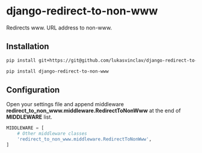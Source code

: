 # django-redirect-to-non-www

Redirects ww<span></span>w. URL address to non-ww<span></span>w.

## Installation

```bash
pip install git+https://git@github.com/lukasvinclav/django-redirect-to-non-www.git
```

```bash
pip install django-redirect-to-non-www
```

## Configuration

Open your settings file and append middleware **redirect_to_non_ww<span></span>w.middleware.RedirectToNonWw<span></span>w** at the end of **MIDDLEWARE** list.

```python
MIDDLEWARE = [
    # Other middleware classes
    'redirect_to_non_www.middleware.RedirectToNonWww',
]
```